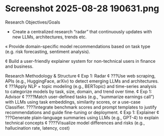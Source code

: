 # Screenshot 2025-08-28 190631.png

Research Objectives/Goals

* Create a centralized research “radar” that continuously updates with new LLMs, architectures,
trends etc.

« Provide domain-specific model recommendations based on task type (e.g. risk forecasting,
sentiment analysis).

¢ Build a user-friendly explainer system for non-technical users in finance and business.

Research Methodology & Structure
¢ Exp 1: Radar
¢ ???Use web scraping, APIs (e.g., HuggingFace, arXiv) to detect emerging LLMs and architectures.
¢ ???Apply NLP + topic modeling (e.g., BERTopic) and time-series analysis to categorize models by task, size, domain,
and trend over time.
¢ Exp 1: Advisor
¢ ????Match user-defined tasks (e.g., “summarize earnings call”) with LLMs using task embeddings, similarity scores, or
a use-case Classifier.
????integrate benchmark scores and prompt templates to justify recommendations and guide fine-tuning or
deployment.
¢ Exp 1: Explainer
¢ ???Generate plain-language summaries using LLMs (e.g., GPT-4) to explain technical concepts
¢ ????Visualize model differences and risks (e.g., hallucination rate, latency, cost)
